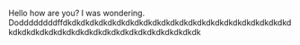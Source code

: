 Hello how are you?  I was wondering.   Doddddddddffdkdkdkdkdkdkdkdkdkdkdkdkdkdkdkdkdkdkdkdkdkdkdkdkdkdkdkdkdkdkdkdkdkdkdkdkdkdkdkdkdkdkdkdkdkdkdk